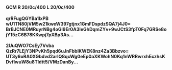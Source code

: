 #### GCM R 20/0c/400 L 20/0c/400
**qrRFugQGYBa1lxPB**<br/>**wU1TN80jVM5w21kweW397gtjnx1GmFDspdzSQA7j4J0=**<br/>**BrBJCNE0MRuyrNBg4oGl9Er0A3IeGhDqmZYv+9wJCtS3fpT0Fq7GRSe8ojY15zC6B78KKwpj7pXBp3As...**<br/><br/>
**2UuQWO7CsEy7Vvba**<br/>**QzRr7LEjY3NPvKh5pqd6uJnFbbIKWEK8nz4Za3Bbzvo=**<br/>**UT3y6oRA0XGbdvd2arlQ8qcWg0eEp0aXKWohN0Kq1nWRRwrxhEczhsKDvflwuW8u8Tldtt5/VMzDanBy...**